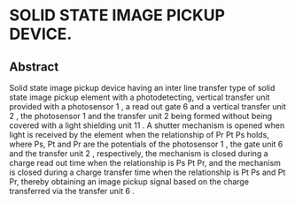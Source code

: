 # SOLID STATE IMAGE PICKUP DEVICE.

## Abstract
Solid state image pickup device having an inter line transfer type of solid state image pickup element with a photodetecting, vertical transfer unit provided with a photosensor 1 , a read out gate 6 and a vertical transfer unit 2 , the photosensor 1 and the transfer unit 2 being formed without being covered with a light shielding unit 11 . A shutter mechanism is opened when light is received by the element when the relationship of Pr Pt Ps holds, where Ps, Pt and Pr are the potentials of the photosensor 1 , the gate unit 6 and the transfer unit 2 , respectively, the mechanism is closed during a charge read out time when the relationship is Ps Pt Pr, and the mechanism is closed during a charge transfer time when the relationship is Pt Ps and Pt Pr, thereby obtaining an image pickup signal based on the charge transferred via the transfer unit 6 .